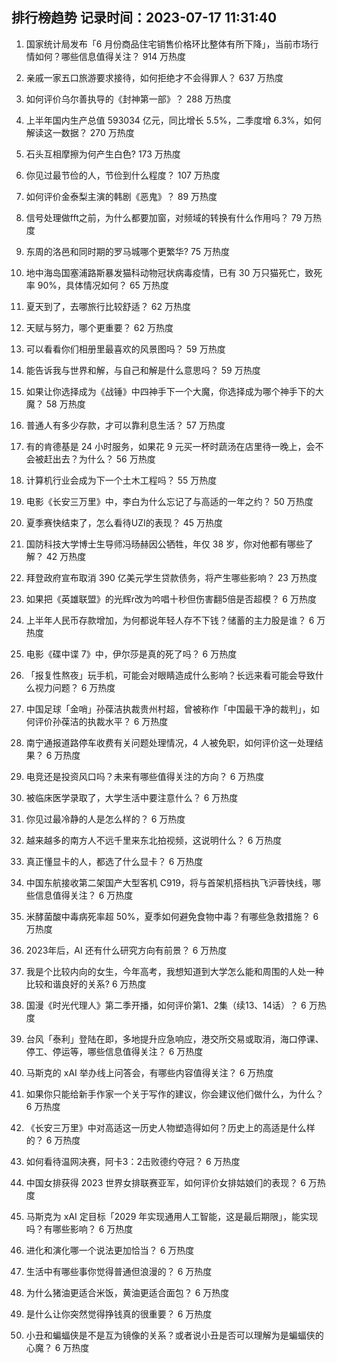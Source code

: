 
## 排行榜趋势 记录时间：2023-07-17 11:31:40
  
  1. 国家统计局发布「6 月份商品住宅销售价格环比整体有所下降」，当前市场行情如何？哪些信息值得关注？ 914 万热度
    
  2. 亲戚一家五口旅游要求接待，如何拒绝才不会得罪人？ 637 万热度
    
  3. 如何评价乌尔善执导的《封神第一部》？ 288 万热度
    
  4. 上半年国内生产总值 593034 亿元，同比增长 5.5%，二季度增 6.3%，如何解读这一数据？ 270 万热度
    
  5. 石头互相摩擦为何产生白色? 173 万热度
    
  6. 你见过最节俭的人，节俭到什么程度？ 107 万热度
    
  7. 如何评价金泰梨主演的韩剧《恶鬼》？ 89 万热度
    
  8. 信号处理做fft之前，为什么都要加窗，对频域的转换有什么作用吗？ 79 万热度
    
  9. 东周的洛邑和同时期的罗马城哪个更繁华? 75 万热度
    
  10. 地中海岛国塞浦路斯暴发猫科动物冠状病毒疫情，已有 30 万只猫死亡，致死率 90%，具体情况如何？ 65 万热度
    
  11. 夏天到了，去哪旅行比较舒适？ 62 万热度
    
  12. 天赋与努力，哪个更重要？ 62 万热度
    
  13. 可以看看你们相册里最喜欢的风景图吗？ 59 万热度
    
  14. 能告诉我与世界和解，与自己和解是什么意思吗？ 59 万热度
    
  15. 如果让你选择成为《战锤》中四神手下一个大魔，你选择成为哪个神手下的大魔？ 58 万热度
    
  16. 普通人有多少存款，才可以靠利息生活？ 57 万热度
    
  17. 有的肯德基是 24 小时服务，如果花 9 元买一杯时蔬汤在店里待一晚上，会不会被赶出去？为什么？ 56 万热度
    
  18. 计算机行业会成为下一个土木工程吗？ 55 万热度
    
  19. 电影《长安三万里》中，李白为什么忘记了与高适的一年之约？ 50 万热度
    
  20. 夏季赛快结束了，怎么看待UZI的表现？ 45 万热度
    
  21. 国防科技大学博士生导师冯旸赫因公牺牲，年仅 38 岁，你对他都有哪些了解？ 42 万热度
    
  22. 拜登政府宣布取消 390 亿美元学生贷款债务，将产生哪些影响？ 23 万热度
    
  23. 如果把《英雄联盟》的光辉r改为吟唱十秒但伤害翻5倍是否超模？ 6 万热度
    
  24. 上半年人民币存款增加，为何都说年轻人存不下钱？储蓄的主力股是谁？ 6 万热度
    
  25. 电影《碟中谍 7》中，伊尔莎是真的死了吗？ 6 万热度
    
  26. 「报复性熬夜」玩手机，可能会对眼睛造成什么影响？长远来看可能会导致什么视力问题？ 6 万热度
    
  27. 中国足球「金哨」孙葆洁执裁贵州村超，曾被称作「中国最干净的裁判」，如何评价孙葆洁的执裁水平？ 6 万热度
    
  28. 南宁通报道路停车收费有关问题处理情况，4 人被免职，如何评价这一处理结果？ 6 万热度
    
  29. 电竞还是投资风口吗？未来有哪些值得关注的方向？ 6 万热度
    
  30. 被临床医学录取了，大学生活中要注意什么？ 6 万热度
    
  31. 你见过最冷静的人是怎么样的？ 6 万热度
    
  32. 越来越多的南方人不远千里来东北拍视频，这说明什么？ 6 万热度
    
  33. 真正懂显卡的人，都选了什么显卡？ 6 万热度
    
  34. 中国东航接收第二架国产大型客机 C919，将与首架机搭档执飞沪蓉快线，哪些信息值得关注？ 6 万热度
    
  35. 米酵菌酸中毒病死率超 50%，夏季如何避免食物中毒？有哪些急救措施？ 6 万热度
    
  36. 2023年后，AI 还有什么研究方向有前景？ 6 万热度
    
  37. 我是个比较内向的女生，今年高考，我想知道到大学怎么能和周围的人处一种比较和谐良好的关系? 6 万热度
    
  38. 国漫《时光代理人》第二季开播，如何评价第1、2集（续13、14话）？ 6 万热度
    
  39. 台风「泰利」登陆在即，多地提升应急响应，港交所交易或取消，海口停课、停工、停运等，哪些信息值得关注？ 6 万热度
    
  40. 马斯克的 xAI 举办线上问答会，有哪些内容值得关注？ 6 万热度
    
  41. 如果你只能给新手作家一个关于写作的建议，你会建议他们做什么，为什么？ 6 万热度
    
  42. 《长安三万里》中对高适这一历史人物塑造得如何？历史上的高适是什么样的？ 6 万热度
    
  43. 如何看待温网决赛，阿卡3：2击败德约夺冠？ 6 万热度
    
  44. 中国女排获得 2023 世界女排联赛亚军，如何评价女排姑娘们的表现？ 6 万热度
    
  45. 马斯克为 xAI 定目标「2029 年实现通用人工智能，这是最后期限」，能实现吗？有哪些影响？ 6 万热度
    
  46. 进化和演化哪一个说法更加恰当？ 6 万热度
    
  47. 生活中有哪些事你觉得普通但浪漫的？ 6 万热度
    
  48. 为什么猪油更适合米饭，黄油更适合面包？ 6 万热度
    
  49. 是什么让你突然觉得挣钱真的很重要？ 6 万热度
    
  50. 小丑和蝙蝠侠是不是互为镜像的关系？或者说小丑是否可以理解为是蝙蝠侠的心魔？ 6 万热度
    